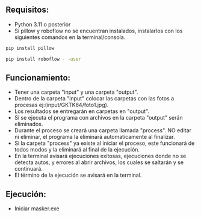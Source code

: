## Requisitos:
- Python 3.11 o posterior
- Si pillow y roboflow no se encuentran instalados, instalarlos con los siguientes comandos en la terminal/consola.

```sh
pip install pillow
```
```sh
pip install roboflow - -user
```

## Funcionamiento:
- Tener una carpeta "input" y una carpeta "output".
- Dentro de la carpeta "input" colocar las carpetas con las fotos a procesas ej:(input/GKTK64/foto1.jpg).
- Los resultados se entregarán en carpetas en "output".
- Si se ejecuta el programa con archivos en la carpeta "output" serán eliminados.
- Durante el proceso se creará una carpeta llamada "process". NO editar ni eliminar, el programa la eliminará automaticamente al finalizar.
- Si la carpeta "process" ya existe al iniciar el proceso, este funcionará de todos modos y la eliminará al final de la ejecución.
- En la terminal avisará ejecuciones exitosas, ejecuciones donde no se detecta autos, y errores al abrir archivos, los cuales se saltarán y se continuará.
- El término de la ejecución se avisará en la terminal.

## Ejecución:
- Iniciar masker.exe